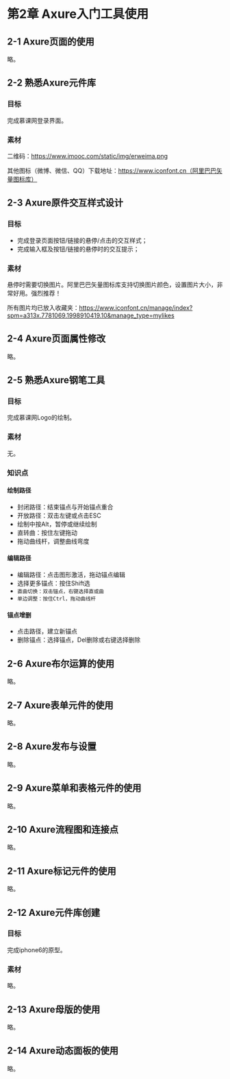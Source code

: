 # 第2章 Axure入门工具使用

## 2-1 Axure页面的使用

略。

## 2-2 熟悉Axure元件库

### 目标

完成慕课网登录界面。

### 素材

二维码：https://www.imooc.com/static/img/erweima.png

其他图标（微博、微信、QQ）下载地址：https://www.iconfont.cn（阿里巴巴矢量图标库）

## 2-3 Axure原件交互样式设计

### 目标

- 完成登录页面按钮/链接的悬停/点击的交互样式；
- 完成输入框及按钮/链接的悬停时的交互提示；

### 素材

悬停时需要切换图片。阿里巴巴矢量图标库支持切换图片颜色，设置图片大小，非常好用。强烈推荐！

所有图片均已放入收藏夹：https://www.iconfont.cn/manage/index?spm=a313x.7781069.1998910419.10&manage_type=mylikes

## 2-4 Axure页面属性修改

略。

## 2-5 熟悉Axure钢笔工具

### 目标

完成慕课网Logo的绘制。

### 素材

无。

### 知识点

#### 绘制路径

- 封闭路径：结束锚点与开始锚点重合
- 开放路径：双击左键或点击ESC
- 绘制中按Alt，暂停或继续绘制
- 直转曲：按住左键拖动
- 拖动曲线杆，调整曲线弯度

#### 编辑路径

- 编辑路径：点击图形激活，拖动锚点编辑
- 选择更多锚点：按住Shift选
- `直曲切换：双击锚点，右键选择直或曲`
- `单边调整：按住Ctrl，拖动曲线杆`

#### 锚点增删

- 点击路径，建立新锚点
- 删除锚点：选择锚点，Del删除或右键选择删除

## 2-6 Axure布尔运算的使用

略。

## 2-7 Axure表单元件的使用

略。

## 2-8 Axure发布与设置

略。

## 2-9 Axure菜单和表格元件的使用

略。

## 2-10 Axure流程图和连接点

略。

## 2-11 Axure标记元件的使用

略。

## 2-12 Axure元件库创建

### 目标

完成iphone6的原型。

### 素材

略。

## 2-13 Axure母版的使用

略。

## 2-14 Axure动态面板的使用

略。

